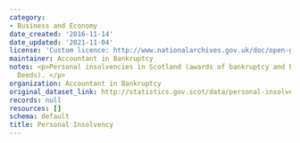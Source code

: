 ```yaml
---
category:
- Business and Economy
date_created: '2016-11-14'
date_updated: '2021-11-04'
license: 'Custom licence: http://www.nationalarchives.gov.uk/doc/open-government-licence/version/3/'
maintainer: Accountant in Bankruptcy
notes: <p>Personal insolvencies in Scotland (awards of bankruptcy and Protected Trust
  Deeds). </p>
organization: Accountant in Bankruptcy
original_dataset_link: http://statistics.gov.scot/data/personal-insolvency
records: null
resources: []
schema: default
title: Personal Insolvency
---
```

